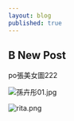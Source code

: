 ```yaml
---
layout: blog
published: true
---
```

## B New Post

po張美女圖222

![孫卉彤01.jpg]({{site.baseurl}}/media/孫卉彤01.jpg)

![rita.png]({{site.baseurl}}/media/rita.png)

